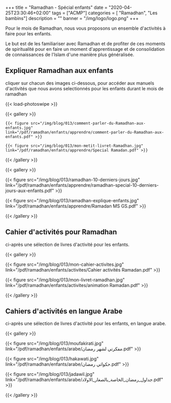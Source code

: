 +++
title = "Ramadhan - Spécial enfants"
date = "2020-04-25T23:30:46+02:00"
tags = ["ACMP"]
categories = [ "Ramadhan", "Les bambins"]
description = ""
banner = "/img/logo/logo.png"
+++

Pour le mois de Ramadhan, nous vous proposons un ensemble d'activités à faire
pour les enfants.

Le but est de les familiariser avec Ramadhan et de profiter de ces moments de
spiritualité pour en faire un moment d'apprentissage et de consolidation de
connaissances de l'Islam d'une manière plus généralisée.

## Expliquer Ramadhan aux enfants

cliquer sur chacun des images ci-dessous, pour accéder aux manuels d'activités
que nous avons selectionnés pour les enfants durant le mois de ramadhan

{{< load-photoswipe >}}

{{< gallery >}}

    {{< figure src="/img/blog/013/comment-parler-du-Ramadhan-aux-enfants.jpg"
    link="/pdf/ramadhan/enfants/apprendre/comment-parler-du-Ramadhan-aux-enfants.pdf" >}}

    {{< figure src="/img/blog/013/mon-metit-livret-Ramadhan.jpg"
    link="/pdf/ramadhan/enfants/apprendre/Special Ramadan.pdf" >}}

{{< /gallery >}}

{{< gallery >}}

  {{< figure src="/img/blog/013/ramadhan-10-derniers-jours.jpg"
  link="/pdf/ramadhan/enfants/apprendre/ramadhan-special-10-derniers-jours-aux-enfants.pdf" >}}

  {{< figure src="/img/blog/013/ramadhan-explique-enfants.jpg"
  link="/pdf/ramadhan/enfants/apprendre/Ramadan MS GS.pdf" >}}

{{< /gallery >}}

## Cahier d'activités pour Ramadhan

ci-après une sélection de livres d'activité pour les enfants.

{{< gallery >}}

  {{< figure src="/img/blog/013/mon-cahier-activites.jpg"
  link="/pdf/ramadhan/enfants/activites/Cahier activités Ramadan.pdf" >}}

  {{< figure src="/img/blog/013/mon-livret-ramadhan.jpg"
  link="/pdf/ramadhan/enfants/activites/animation Ramadan.pdf" >}}

{{< /gallery >}}

## Cahiers d'activités en langue Arabe

ci-après une sélection de livres d'activité pour les enfants, en langue arabe.

{{< gallery >}}

  {{< figure src="/img/blog/013/moufakirati.jpg"
  link="/pdf/ramadhan/enfants/arabe/مفكرتي لشهر رمضان.pdf" >}}

  {{< figure src="/img/blog/013/hakawati.jpg"
  link="/pdf/ramadhan/enfants/arabe/حكواتي رمضان.pdf" >}}

  {{< figure src="/img/blog/013/jadawil.jpg"
  link="/pdf/ramadhan/enfants/arabe/جداول_رمضان_الخاصة_بالصغار_الاولاد.pdf" >}}

{{< /gallery >}}
